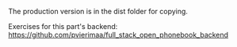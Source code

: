 The production version is in the dist folder for copying.

Exercises for this part's backend: 
https://github.com/pvierimaa/full_stack_open_phonebook_backend